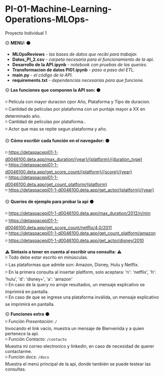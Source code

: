 # PI-01-Machine-Learning-Operations-MLOps-
Proyecto Individual 1 

:yellow_circle: **MENU:** :black_circle:
* **MLOpsReviews** - _las bases de datos que recibí para trabajar._
* **Datos_PI_2.csv** - _carpeta necesaria para el funcionamiento de la api._
* **Desarrollo de la API.ipynb** - _notebook con pruebas de las queries._
* **Transformacion de datos PI01.ipynb** - _paso a paso del ETL._
* **main.py** - _el código de la API._
* **requirements.txt** - _dependencias necesarias para que funcione._

:yellow_circle: **Las funciones que componen la API son:** :black_circle:

:white_medium_small_square: Pelicula con mayor duracion cpor Año, Plataforma y Tipo de duracion. <br>
:white_medium_small_square: Cantidad de peliculas por plataforma con un puntaje mayor a XX en determinado año. <br>
:white_medium_small_square: Cantidad de peliculas por plataforma.. <br>
:white_medium_small_square: Actor que mas se repite segun plataforma y año. <br>

:yellow_circle: **Cómo escribir cada función en el navegador:** :black_circle: 

:white_medium_small_square: https://detaspacepi01-1-d0046100.deta.app/max_duration/{year}/{platform}/{duration_type}<br>
:white_medium_small_square: https://detaspacepi01-1-d0046100.deta.app/get_score_count/{platform}/{score}/{year} <br>
:white_medium_small_square: https://detaspacepi01-1-d0046100.deta.app/get_count_platform/{platform} <br>
:white_medium_small_square: https://detaspacepi01-1-d0046100.deta.app/get_actor/{platform}/{year} <br>

:yellow_circle: **Queries de ejemplo para probar la api** :black_circle: 

:white_medium_small_square: https://detaspacepi01-1-d0046100.deta.app/max_duration/2012/n/min <br>
:white_medium_small_square: https://detaspacepi01-1-d0046100.deta.app/get_score_count/netflix/4.0/2011 <br>
:white_medium_small_square: https://detaspacepi01-1-d0046100.deta.app/get_count_platform/amazon <br>
:white_medium_small_square: https://detaspacepi01-1-d0046100.deta.app/get_actor/disney/2010 <br>

:warning: **Sintaxis a tener en cuenta al escribir una consulta:** :warning:<br>
:white_medium_small_square: Todo debe estar escrito en minúsculas.  <br>
:white_medium_small_square: Las plataformas que admite son: Amazon, Disney, Hulu y Netflix. <br>
:white_medium_small_square: En la primera consulta al insertar platform, solo aceptara: 
            'n': 'netflix',
            'h': 'hulu',
            'd': 'disney+',
            'a': 'amazon'  <br>
:white_medium_small_square: En caso de la query no arroje resultados, un mensaje explicativo se imprimirá en pantalla.<br>
:white_medium_small_square: En caso de que se ingrese una plataforma inválida, un mensaje explicativo se imprimirá en pantalla. <br>

:yellow_circle: **Funciones extra** :black_circle: <br>
:white_medium_small_square: Función _Presentación_: `/` <br>
Invocando el link vacío, muestra un mensaje de Bienvenida y a quien pertenece la api.<br>
:white_medium_small_square: Función _Contacto_: `/contacto`<br>
Muestra mi correo electronico y linkedin, en caso de necesidad de querer contactarme. <br>
:white_medium_small_square: Función _docs_: `/docs` <br>
Muestra el menú principal de la api, donde también se puede testear las consultas.<br>


